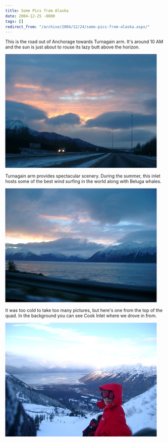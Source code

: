 ```yaml
---
title: Some Pics from Alaska
date: 2004-12-25 -0800
tags: []
redirect_from: "/archive/2004/12/24/some-pics-from-alaska.aspx/"
---
```


This is the road out of Anchorage towards Turnagain arm. It's around 10
AM and the sun is just about to rouse its lazy butt above the horizon.

![The Drive To Alyeska](/images/TheDriveToAlyeska.jpg)

Turnagain arm provides spectacular scenery. During the summer, this
inlet hosts some of the best wind surfing in the world along with Beluga
whales.

![Still Driving](/images/DriveToAlyeska.jpg)

It was too cold to take too many pictures, but here's one from the top
of the quad. In the background you can see Cook Inlet where we drove in
from.

![Akumi at the top of the Quad](/images/AkumiAtAlyeska.jpg)

